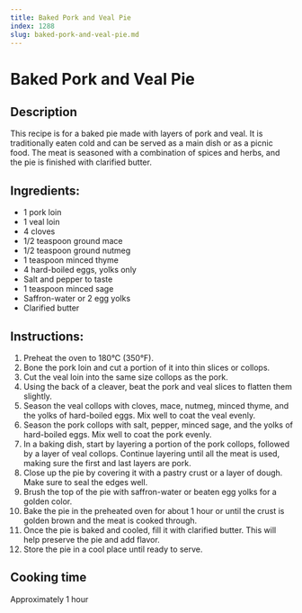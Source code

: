 ```yaml
---
title: Baked Pork and Veal Pie
index: 1288
slug: baked-pork-and-veal-pie.md
---
```


# Baked Pork and Veal Pie

## Description
This recipe is for a baked pie made with layers of pork and veal. It is traditionally eaten cold and can be served as a main dish or as a picnic food. The meat is seasoned with a combination of spices and herbs, and the pie is finished with clarified butter.

## Ingredients:
- 1 pork loin
- 1 veal loin
- 4 cloves
- 1/2 teaspoon ground mace
- 1/2 teaspoon ground nutmeg
- 1 teaspoon minced thyme
- 4 hard-boiled eggs, yolks only
- Salt and pepper to taste
- 1 teaspoon minced sage
- Saffron-water or 2 egg yolks
- Clarified butter

## Instructions:
1. Preheat the oven to 180°C (350°F).
2. Bone the pork loin and cut a portion of it into thin slices or collops.
3. Cut the veal loin into the same size collops as the pork.
4. Using the back of a cleaver, beat the pork and veal slices to flatten them slightly.
5. Season the veal collops with cloves, mace, nutmeg, minced thyme, and the yolks of hard-boiled eggs. Mix well to coat the veal evenly.
6. Season the pork collops with salt, pepper, minced sage, and the yolks of hard-boiled eggs. Mix well to coat the pork evenly.
7. In a baking dish, start by layering a portion of the pork collops, followed by a layer of veal collops. Continue layering until all the meat is used, making sure the first and last layers are pork.
8. Close up the pie by covering it with a pastry crust or a layer of dough. Make sure to seal the edges well.
9. Brush the top of the pie with saffron-water or beaten egg yolks for a golden color.
10. Bake the pie in the preheated oven for about 1 hour or until the crust is golden brown and the meat is cooked through.
11. Once the pie is baked and cooled, fill it with clarified butter. This will help preserve the pie and add flavor.
12. Store the pie in a cool place until ready to serve.

## Cooking time
Approximately 1 hour